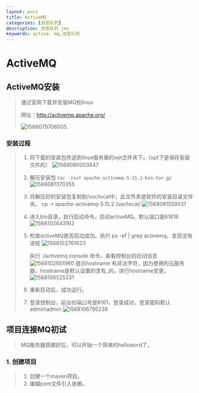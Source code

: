 ```yaml
---
layout: post
title: ActiveMQ
categories: [消息队列]
description: 消息队列 jms
keywords: active, mq,消息队列
---
```



# ActiveMQ

>  

## ActiveMQ安装

> 通过官网下载并安装MQ到linux
>
> 网址：http://activemq.apache.org/
>
> ![1568079706005]({{file.path}}\imgs\activeMQ\1568079706005.png).

### 安装过程

> 1. 将下载的安装包传送到linux服务器的opt文件夹下。（opt下是保存安装文件的）
>    ![1568080003647]({{file.path}}\imgs\activeMQ\1568080003647.png)
>    
> 2. 解压安装包 `tar -zxvf apache-activemq-5.15.2-bin.tar.gz`
>    ![1568081370355]({{file.path}}\imgs\activeMQ\1568081370355.png)
>    
> 3. 将解压好的安装包复制到/usr/local中，此文件夹是软件的安装目录文件夹。
>    cp -r apache-activemq-5.15.2  /usr/local/
>    ![1568081559531]({{file.path}}\imgs\activeMQ\1568081559531.png)
>    
> 4. 进入bin目录，执行启动命令，启动activeMQ。默认端口是61616
>    ![1568102643162]({{file.path}}\imgs\activeMQ\1568102643162.png)
>    
> 5. 检查activeMQ是否启动成功。执行 ps -ef | grep activemq。发现没有进程
>    ![1568102761623]({{file.path}}\imgs\activeMQ\1568102761623.png)
>    
>    执行 ./activemq console 命令，查看控制台的启动信息
>    ![1568102851960]({{file.path}}\imgs\activeMQ\1568102851960.png)
>    提示hostname 有非法字符，因为使用的云服务器，hostname是默认设置的含有_的，进行hostname变更。
>    ![1568106525331]({{file.path}}\imgs\activeMQ\1568106525331.png)
>    
> 6. 重新启动后，成功运行。
>
> 7. 登录控制台，前台的端口号是8161，登录成功，登录密码默认 admin\admin
>    ![1568106795239]({{file.path}}\imgs\activeMQ\1568106795239.png)

## 项目连接MQ初试

> MQ服务器搭建好后，可以开始一个简单的helloword了。

### 1. 创建项目

> 1. 创建一个maven项目。
> 2. 编辑pom文件引入依赖。

